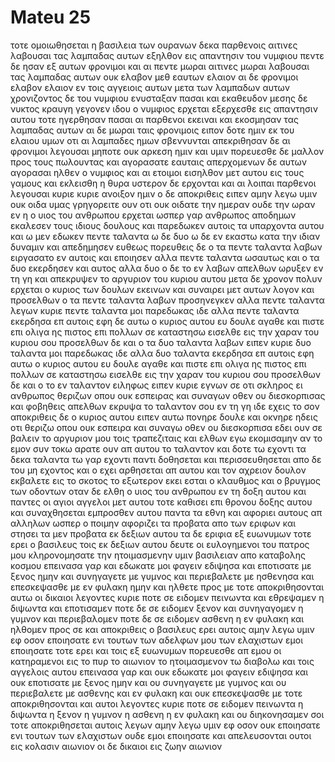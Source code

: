 # Mateu 25
τοτε ομοιωθησεται η βασιλεια των ουρανων δεκα παρθενοις αιτινες λαβουσαι τας λαμπαδας αυτων εξηλθον εις απαντησιν του νυμφιου
πεντε δε ησαν εξ αυτων φρονιμοι και αι πεντε μωραι
αιτινες μωραι λαβουσαι τας λαμπαδας αυτων ουκ ελαβον μεθ εαυτων ελαιον
αι δε φρονιμοι ελαβον ελαιον εν τοις αγγειοις αυτων μετα των λαμπαδων αυτων
χρονιζοντος δε του νυμφιου ενυσταξαν πασαι και εκαθευδον
μεσης δε νυκτος κραυγη γεγονεν ιδου ο νυμφιος ερχεται εξερχεσθε εις απαντησιν αυτου
τοτε ηγερθησαν πασαι αι παρθενοι εκειναι και εκοσμησαν τας λαμπαδας αυτων
αι δε μωραι ταις φρονιμοις ειπον δοτε ημιν εκ του ελαιου υμων οτι αι λαμπαδες ημων σβεννυνται
απεκριθησαν δε αι φρονιμοι λεγουσαι μηποτε ουκ αρκεση ημιν και υμιν πορευεσθε δε μαλλον προς τους πωλουντας και αγορασατε εαυταις
απερχομενων δε αυτων αγορασαι ηλθεν ο νυμφιος και αι ετοιμοι εισηλθον μετ αυτου εις τους γαμους και εκλεισθη η θυρα
υστερον δε ερχονται και αι λοιπαι παρθενοι λεγουσαι κυριε κυριε ανοιξον ημιν
ο δε αποκριθεις ειπεν αμην λεγω υμιν ουκ οιδα υμας
γρηγορειτε ουν οτι ουκ οιδατε την ημεραν ουδε την ωραν εν η ο υιος του ανθρωπου ερχεται
ωσπερ γαρ ανθρωπος αποδημων εκαλεσεν τους ιδιους δουλους και παρεδωκεν αυτοις τα υπαρχοντα αυτου
και ω μεν εδωκεν πεντε ταλαντα ω δε δυο ω δε εν εκαστω κατα την ιδιαν δυναμιν και απεδημησεν ευθεως
πορευθεις δε ο τα πεντε ταλαντα λαβων ειργασατο εν αυτοις και εποιησεν αλλα πεντε ταλαντα
ωσαυτως και ο τα δυο εκερδησεν και αυτος αλλα δυο
ο δε το εν λαβων απελθων ωρυξεν εν τη γη και απεκρυψεν το αργυριον του κυριου αυτου
μετα δε χρονον πολυν ερχεται ο κυριος των δουλων εκεινων και συναιρει μετ αυτων λογον
και προσελθων ο τα πεντε ταλαντα λαβων προσηνεγκεν αλλα πεντε ταλαντα λεγων κυριε πεντε ταλαντα μοι παρεδωκας ιδε αλλα πεντε ταλαντα εκερδησα επ αυτοις
εφη δε αυτω ο κυριος αυτου ευ δουλε αγαθε και πιστε επι ολιγα ης πιστος επι πολλων σε καταστησω εισελθε εις την χαραν του κυριου σου
προσελθων δε και ο τα δυο ταλαντα λαβων ειπεν κυριε δυο ταλαντα μοι παρεδωκας ιδε αλλα δυο ταλαντα εκερδησα επ αυτοις
εφη αυτω ο κυριος αυτου ευ δουλε αγαθε και πιστε επι ολιγα ης πιστος επι πολλων σε καταστησω εισελθε εις την χαραν του κυριου σου
προσελθων δε και ο το εν ταλαντον ειληφως ειπεν κυριε εγνων σε οτι σκληρος ει ανθρωπος θεριζων οπου ουκ εσπειρας και συναγων οθεν ου διεσκορπισας
και φοβηθεις απελθων εκρυψα το ταλαντον σου εν τη γη ιδε εχεις το σον
αποκριθεις δε ο κυριος αυτου ειπεν αυτω πονηρε δουλε και οκνηρε ηδεις οτι θεριζω οπου ουκ εσπειρα και συναγω οθεν ου διεσκορπισα
εδει ουν σε βαλειν το αργυριον μου τοις τραπεζιταις και ελθων εγω εκομισαμην αν το εμον συν τοκω
αρατε ουν απ αυτου το ταλαντον και δοτε τω εχοντι τα δεκα ταλαντα
τω γαρ εχοντι παντι δοθησεται και περισσευθησεται απο δε του μη εχοντος και ο εχει αρθησεται απ αυτου
και τον αχρειον δουλον εκβαλετε εις το σκοτος το εξωτερον εκει εσται ο κλαυθμος και ο βρυγμος των οδοντων
οταν δε ελθη ο υιος του ανθρωπου εν τη δοξη αυτου και παντες οι αγιοι αγγελοι μετ αυτου τοτε καθισει επι θρονου δοξης αυτου
και συναχθησεται εμπροσθεν αυτου παντα τα εθνη και αφοριει αυτους απ αλληλων ωσπερ ο ποιμην αφοριζει τα προβατα απο των εριφων
και στησει τα μεν προβατα εκ δεξιων αυτου τα δε εριφια εξ ευωνυμων
τοτε ερει ο βασιλευς τοις εκ δεξιων αυτου δευτε οι ευλογημενοι του πατρος μου κληρονομησατε την ητοιμασμενην υμιν βασιλειαν απο καταβολης κοσμου
επεινασα γαρ και εδωκατε μοι φαγειν εδιψησα και εποτισατε με ξενος ημην και συνηγαγετε με
γυμνος και περιεβαλετε με ησθενησα και επεσκεψασθε με εν φυλακη ημην και ηλθετε προς με
τοτε αποκριθησονται αυτω οι δικαιοι λεγοντες κυριε ποτε σε ειδομεν πεινωντα και εθρεψαμεν η διψωντα και εποτισαμεν
ποτε δε σε ειδομεν ξενον και συνηγαγομεν η γυμνον και περιεβαλομεν
ποτε δε σε ειδομεν ασθενη η εν φυλακη και ηλθομεν προς σε
και αποκριθεις ο βασιλευς ερει αυτοις αμην λεγω υμιν εφ οσον εποιησατε ενι τουτων των αδελφων μου των ελαχιστων εμοι εποιησατε
τοτε ερει και τοις εξ ευωνυμων πορευεσθε απ εμου οι κατηραμενοι εις το πυρ το αιωνιον το ητοιμασμενον τω διαβολω και τοις αγγελοις αυτου
επεινασα γαρ και ουκ εδωκατε μοι φαγειν εδιψησα και ουκ εποτισατε με
ξενος ημην και ου συνηγαγετε με γυμνος και ου περιεβαλετε με ασθενης και εν φυλακη και ουκ επεσκεψασθε με
τοτε αποκριθησονται και αυτοι λεγοντες κυριε ποτε σε ειδομεν πεινωντα η διψωντα η ξενον η γυμνον η ασθενη η εν φυλακη και ου διηκονησαμεν σοι
τοτε αποκριθησεται αυτοις λεγων αμην λεγω υμιν εφ οσον ουκ εποιησατε ενι τουτων των ελαχιστων ουδε εμοι εποιησατε
και απελευσονται ουτοι εις κολασιν αιωνιον οι δε δικαιοι εις ζωην αιωνιον

